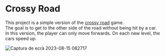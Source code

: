 # Crossy Road
This project is a simple version of the [crossy road](https://poki.com/en/g/crossy-road) game.   
The goal is to get to the other side of the road without being hit by a car.   
In this version, the player can only move forwards. On each new level, the cars speed up.      

   ![Captura de ecrã 2023-08-15 082717](https://github.com/damachad/Python_exercises/assets/128734978/80d844c2-bb75-4a4a-8063-719e8b30b14d)
